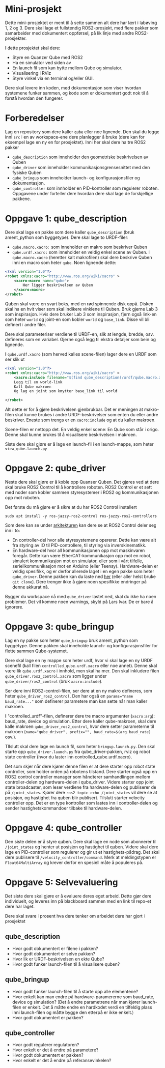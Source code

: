 # Mini-prosjekt

Dette mini-prosjektet er ment til å sette sammen alt dere har lært i labøving 1, 2 og 3. Dere skal lage et fullstendig ROS2-prosjekt, med flere pakker som samarbeider med dokumentert oppførsel, på lik linje med andre ROS2-prosjekter.

I dette prosjektet skal dere:
- Styre en Quanzer Qube med ROS2
- Ha en simulator ved siden av
- En launch fil som kan bytte mellom Qube og simulator.
- Visualisering i RViz
- Styre vinkel via en terminal og/eller GUI.

Dere skal levere inn koden, med dokumentasjon som viser hvordan systemene funker sammen, og kode som er dokumentert godt nok til å forstå hvordan den fungerer.
# Forberedelser
Lag en repository som dere kaller `qube` eller noe lignende. Den skal du legge inni `src` i en av workspace-ene dere planlegger å bruke (dere kan for eksempel lage en ny en for prosjektet). Inni her skal dere ha tre ROS2 pakker
- `qube_description` som inneholder den geometriske beskrivelsen av Quben
- `qube_driver` som inneholder kommunikasjonsgrensesnittet med den fysiske Quben
- `qube_bringup` som inneholder launch- og konfigurasjonsfiler og dokumentasjon.
- `qube_controller` som innholder en PID-kontroller som regulerer roboten.
Oppgavene under forteller dere hvordan dere skal lage de forskjellige pakkene.
# Oppgave 1: qube_description
Dere skal lage en pakke som dere kaller `qube_description` (bruk ament_python som byggetype). Dere skal lage to URDF-filer:
- `qube.macro.xacro:` som inneholder en makro som beskriver Quben
- `qube.urdf.xacro:` som inneholder en veldig enkel scene av Quben.
I `qube.macro.xacro` (heretter kalt makrofilen) skal dere beskrive Quben inni en macro som heter `qube`. Noen lignende dette:
```xml
<?xml version="1.0"?>
<robot xmlns:xacro="http://www.ros.org/wiki/xacro" >
	<xacro:macro name="qube">
		Her ligger beskrivelsen av Quben
	</xacro:macro>
</robot>
```
Quben skal være en svart boks, med en rød spinnende disk oppå. Disken skal ha en hvit viser som skal indikere vinklene til Quben. Bruk gjerne Lab 3 som inspirasjon. Hvis dere bruker Lab 3 som inspirasjon, fjern også link-en som heter `world` og joint-en som kobler `world` og `base_link`. Disse vil bli definert i andre filer.

Dere skal parameteriser verdiene til URDF-en, slik at lengde, bredde, osv. defineres som en variabel. Gjerne også legg til ekstra detaljer som bein og lignende.

I `qube.urdf.xacro` (som herved kalles scene-filen) lager dere en URDF som ser slik ut
```xml
<?xml version="1.0"?>
<robot xmlns:xacro="http://www.ros.org/wiki/xacro" >
	<xacro:include filename="$(find qube_description)/urdf/qube.macro.xacro" />
	Legg til en world-link
	Kall Qube makroen
	Og lag en joint som knytter base_link til world

</robot>
```
Alt dette er for å gjøre beskrivelsen gjenbrukbar. Det er meningen at makro-filen skal kunne brukes i andre URDF-beskrivelser som enten du eller andre beskriver. Eneste som trengs er en `xacro:include` og at du kaller makroen.

Scene-filen er nettopp det. En veldig enkel scene: En Qube som står i origo. Denne skal kunne brukes til å visualisere beskrivelsen i makroen.

Siste dere skal gjøre er å lage en launch-fil i en launch-mappe, som heter `view_qube.launch.py`

# Oppgave 2: qube_driver
Neste dere skal gjøre er å koble opp Quanser Quben. Det gjøres ved at dere skal bruke ROS2 Control til å kontrollere roboten. ROS2 Control er et sett med noder som kobler sammen styresystemer i ROS2 og kommunikasjonen opp mot roboten.

Det første du må gjøre er å sikre at du har ROS2 Control installert
```
sudo apt install -y ros-jazzy-ros2-control ros-jazzy-ros2-controllers
```

Som dere kan se under [arkitekturen](https://control.ros.org/rolling/doc/getting_started/getting_started.html#architecture) kan dere se at ROS2 Control deler seg inn i to:
- En controller-del hvor alle styresystemene opererer. Dette kan være alt fra styring av IO til PID-controllere, til styring via inverskinematikk.
- En hardware-del hvor all kommunikasjonen opp mot maskinvaren foregår. Dette kan være EtherCAT-kommunikasjon opp mot en robot, simulert kommunikasjon mot en simulator, eller som i vårt tilfelle, seriellkommunikasjon mot en Arduino (eller Teensy).
Hardware-delen er veldig spesifikk, og er derfor allerede laget i en egen pakke som heter `qube_driver`. Denne pakken kan du laste ned [her](https://github.com/adamleon/qube_driver) (eller aller helst bruke `git clone`). Dere trenger ikke å gjøre noen spesifikke endringer på denne akkurat nå.

Bygger du workspace nå med `qube_driver` lastet ned, skal du ikke ha noen problemer. Det vil komme noen warnings, skyld på Lars Ivar. De er bare å ignorere.

# Oppgave 3: qube_bringup

Lag en ny pakke som heter `qube_bringup` bruk ament_python som byggetype. Denne pakken skal inneholde launch- og konfigurasjonsfiler for flette sammen Qube-systemet.

Dere skal lage en ny mappe som heter urdf, hvor vi skal lage en ny URDF scenefil (kall filen `controlled_qube.urdf.xacro` eller noe annet). Denne skal være lik `qube.urdf.xacro` i innhold, men skal ha mer. Den skal inkludere filen `qube_driver.ros2_control.xacro` som ligger under `qube_driver/ros2_control` (bruk `xacro:include`).

Ser dere inni ROS2-control-filen, ser dere at en ny makro defineres, som heter `qube_driver_ros2_control`. Den har også en `params="name baud_rate..."` som definerer parametere man kan sette når man kaller makroen. 

I "controlled_urdf"-filen, definerer dere tre macro argumenter (`xacro:arg`): baud_rate, device og simulation. Etter dere kaller qube-makroen, skal dere kalle makroen `qube_driver_ros2_control`, hvor dere setter parameterne til makroen (`name="qube_driver", prefix="", baud_rate=$(arg baud_rate)` osv.).

TIlslutt skal dere lage en launch fil, som heter `bringup.launch.py`. Den skal starte opp `qube_driver.launch.py` fra qube_driver-pakken, rviz og robot state controller (hvor du laster inn controlled_qube.urdf.xacro). 

Det som skjer når dere kjører denne filen er at dere starter opp robot state controller, som holder orden på robotens tilstand. Dere starter også opp en ROS2 control controller manager som håndterer samhandlingen mellom controller-delen og hardware-delen i qube_driver. Videre starter opp joint state broadcaster, som leser verdiene fra hardware-delen og publiserer de på `/joint_states`. Kjører dere `ros2 topic echo /joint_states` vil dere se at posisjon, og hastighet fra quben blir publisert. Tilslutt starter velocity controller opp. Det er en type kontroller som lastes inn i controller-delen og sender hastighetskommandoer tilbake til hardware-delen.
# Oppgave 4: qube_controller
Den siste delen er å styre quben. Dere skal lage en node som abonnerer til `/joint_states` og henter ut posisjon og hastighet til quben. Videre skal dere lage en PID-controller som regulerer og gir ut et hastighets-pådrag. Det skal dere publisere til `/velocity_controller/command`. Merk at meldingstypen er `Float64MultiArray` og krever derfor en spesiell måte å populeres på.
# Oppgave 5: Selvevaluering
Det siste dere skal gjøre er å evaluere deres eget arbeid. Dette gjør dere individuelt, og leveres inn på blackboard sammen med en link til repo-et dere har laget.

Dere skal svare i prosent hva dere tenker om arbeidet dere har gjort i prosjektet

## qube_description
- Hvor godt dokumentert er filene i pakken?
- Hvor godt dokumentert er selve pakken?
- Hvor lik er URDF-beskrivelsen en ekte Qube?
- Hvor godt funker launch-filen til å visualisere quben?
## qube_bringup
- Hvor godt funker launch-filen til å starte opp alle elementene?
- Hvor enkelt kan man endre på hardware-paramererne som baud_rate, device og simulation? (Det å endre parametrene når man kjører launch-filen er enkelt. Det å måtte endre en hardkodet verdi en tilfeldig plass inni launch-filen og måtte bygge den etterpå er ikke enkelt.)
- Hvor godt dokumentert er pakken?
## qube_controller
- Hvor godt regulerer regulatoren?
- Hvor enkelt er det å endre på parametere?
- Hvor godt dokumentert er pakken?
- Hvor enkelt er det å endre på referansevinkelen?
